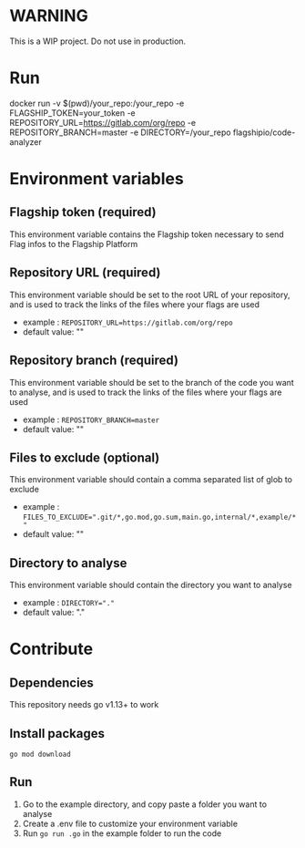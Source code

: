 # WARNING
This is a WIP project. Do not use in production.

# Run

docker run -v $(pwd)/your_repo:/your_repo -e FLAGSHIP_TOKEN=your_token -e REPOSITORY_URL=https://gitlab.com/org/repo -e REPOSITORY_BRANCH=master -e DIRECTORY=/your_repo flagshipio/code-analyzer

# Environment variables

## Flagship token (required)
This environment variable contains the Flagship token necessary to send Flag infos to the Flagship Platform

## Repository URL (required)
This environment variable should be set to the root URL of your repository, and is used to track the links of the files where your flags are used

- example : `REPOSITORY_URL=https://gitlab.com/org/repo`
- default value: ""

## Repository branch (required)
This environment variable should be set to the branch of the code you want to analyse, and is used to track the links of the files where your flags are used
- example : `REPOSITORY_BRANCH=master`
- default value: ""

## Files to exclude (optional)
This environment variable should contain a comma separated list of glob to exclude
- example : `FILES_TO_EXCLUDE=".git/*,go.mod,go.sum,main.go,internal/*,example/*"`
- default value: ""

## Directory to analyse
This environment variable should contain the directory you want to analyse
- example : `DIRECTORY="."`
- default value: "."

# Contribute

## Dependencies
This repository needs go v1.13+ to work

## Install packages
`go mod download`

## Run
1. Go to the example directory, and copy paste a folder you want to analyse
2. Create a .env file to customize your environment variable
3. Run `go run .go` in the example folder to run the code